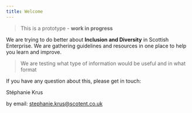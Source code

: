 ```yaml
---
title: Welcome
---
```


<blockquote class="red">
  <p>This is a prototype - <strong>work in progress</strong></p>
</blockquote>

We are trying to do better about **Inclusion and Diversity** in Scottish Enterprise.
We are gathering guidelines and resources in one place to help you learn and improve.

> We are testing what type of information would be useful and in what format

If you have any question about this, please get in touch:

Stéphanie Krus

by email: [stephanie.krus@scotent.co.uk](mailto:stephanie.krus@scotent.co.uk)
